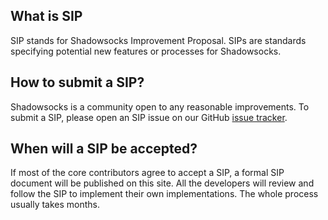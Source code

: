 ## What is SIP

SIP stands for Shadowsocks Improvement Proposal. SIPs are standards specifying potential new features or processes for Shadowsocks.

## How to submit a SIP?

Shadowsocks is a community open to any reasonable improvements. To submit a SIP, please open an SIP issue on our GitHub [issue tracker](https://github.com/shadowsocks/shadowsocks-org/issues).

## When will a SIP be accepted?

If most of the core contributors agree to accept a SIP, a formal SIP document will be published on this site. All the developers will review and follow the SIP to implement their own implementations. The whole process usually takes months.

